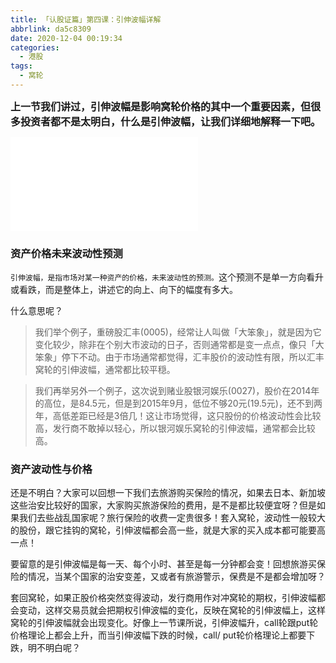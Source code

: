 ```yaml
---
title: 「认股证篇」第四课：引伸波幅详解
abbrlink: da5c8309
date: 2020-12-04 00:19:34
categories:
  - 港股
tags:
  - 窝轮
---
```


<b><font size=3>上一节我们讲过，引伸波幅是影响窝轮价格的其中一个重要因素，但很多投资者都不是太明白，什么是引伸波幅，让我们详细地解释一下吧。</font></b>

<div class="bilibili">
    <iframe src="//player.bilibili.com/player.html?aid=842844067&bvid=BV1r54y1z7TE&cid=258320996&page=1" scrolling="no" border="0" frameborder="no" framespacing="0" allowfullscreen="true"> </iframe>
</div>

### 资产价格未来波动性预测

`引伸波幅，是指市场对某一种资产的价格，未来波动性的预测。`这个预测不是单一方向看升或看跌，而是整体上，讲述它的向上、向下的幅度有多大。


什么意思呢？
> 我们举个例子，重磅股汇丰(0005)，经常让人叫做「大笨象」，就是因为它变化较少，除非在个别大市波动的日子，否则通常都是变一点点，像只「大笨象」停下不动。由于市场通常都觉得，汇丰股价的波动性有限，所以汇丰窝轮的引伸波幅，通常都比较平穏。


> 我们再举另外一个例子，这次说到赌业股银河娱乐(0027)，股价在2014年的高位，是84.5元，但是到2015年9月，低位不够20元(19.5元)，还不到两年，高低差距已经是3倍几！这让市场觉得，这只股份的价格波动性会比较高，发行商不敢掉以轻心，所以银河娱乐窝轮的引伸波幅，通常都会比较高。

### 资产波动性与价格

还是不明白？大家可以回想一下我们去旅游购买保险的情况，如果去日本、新加坡这些治安比较好的国家，大家购买旅游保险的费用，是不是都比较便宜呀？但是如果我们去些战乱国家呢？旅行保险的收费一定贵很多！套入窝轮，波动性一般较大的股份，跟它挂钩的窝轮，引伸波幅都会高一些，就是大家的买入成本都可能要高一点！

要留意的是引伸波幅是每一天、每个小时、甚至是每一分钟都会变！回想旅游买保险的情况，当某个国家的治安变差，又或者有旅游警示，保费是不是都会增加呀？

套回窝轮，如果正股价格突然变得波动，发行商用作对冲窝轮的期权，引伸波幅都会变动，这样交易员就会把期权引伸波幅的变化，反映在窝轮的引伸波幅上，这样窝轮的引伸波幅就会出现变化。好像上一节课所说，引伸波幅升，call轮跟put轮价格理论上都会上升，而当引伸波幅下跌的时候，call/ put轮价格理论上都要下跌，明不明白呢？

